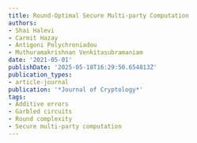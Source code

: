 ```yaml
---
title: Round-Optimal Secure Multi-party Computation
authors:
- Shai Halevi
- Carmit Hazay
- Antigoni Polychroniadou
- Muthuramakrishnan Venkitasubramaniam
date: '2021-05-01'
publishDate: '2025-05-18T16:29:50.654813Z'
publication_types:
- article-journal
publication: '*Journal of Cryptology*'
tags:
- Additive errors
- Garbled circuits
- Round complexity
- Secure multi-party computation
---
```

